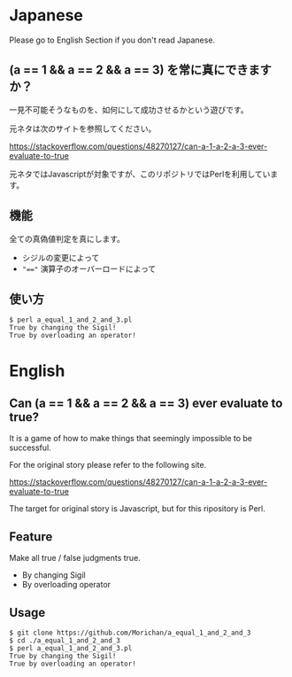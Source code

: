 # Japanese

Please go to English Section if you don't read Japanese.



## (a == 1 && a == 2 && a == 3) を常に真にできますか？

一見不可能そうなものを、如何にして成功させるかという遊びです。

元ネタは次のサイトを参照してください。

https://stackoverflow.com/questions/48270127/can-a-1-a-2-a-3-ever-evaluate-to-true

元ネタではJavascriptが対象ですが、このリポジトリではPerlを利用しています。


## 機能

全ての真偽値判定を真にします。

* シジルの変更によって
* `"=="` 演算子のオーバーロードによって



## 使い方

```
$ perl a_equal_1_and_2_and_3.pl
True by changing the Sigil!
True by overloading an operator!
```



# English

## Can (a == 1 && a == 2 && a == 3) ever evaluate to true?

It is a game of how to make things that seemingly impossible to be successful.

For the original story please refer to the following site.

https://stackoverflow.com/questions/48270127/can-a-1-a-2-a-3-ever-evaluate-to-true

The target for original story is Javascript, but for this ripository is Perl.



## Feature

Make all true / false judgments true.

* By changing Sigil
* By overloading operator



## Usage

```
$ git clone https://github.com/Morichan/a_equal_1_and_2_and_3
$ cd ./a_equal_1_and_2_and_3
$ perl a_equal_1_and_2_and_3.pl
True by changing the Sigil!
True by overloading an operator!
```

